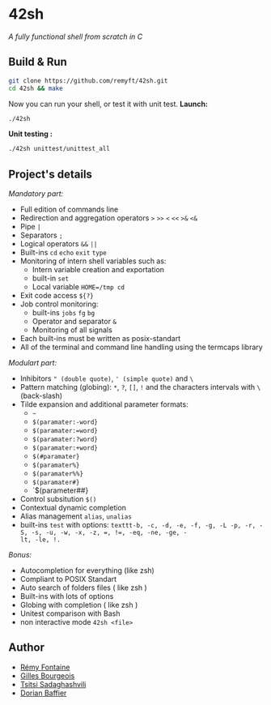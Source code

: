 # 42sh
_A fully functional shell from scratch in C_

## Build & Run

```bash
git clone https://github.com/remyft/42sh.git
cd 42sh && make
```
Now you can run your shell, or test it with unit test.
**Launch:**
```bash
./42sh
```
**Unit testing :**
```bash
./42sh unittest/unittest_all
```

## Project's details

*Mandatory part:*
- Full edition of commands line
- Redirection and aggregation operators `>` `>>` `<` `<<` `>&` `<&`
- Pipe `|`
- Separators `;`
- Logical operators `&&` `||`
- Built-ins `cd` `echo` `exit` `type`
- Monitoring of intern shell variables such as:
  - Intern variable creation and exportation
  - built-in `set`
  - Local variable `HOME=/tmp cd`
- Exit code access `${?}`
- Job control monitoring:
  - built-ins `jobs` `fg` `bg`
  - Operator and separator `&`
  - Monitoring of all signals
- Each built-ins must be written as posix-standart
- All of the terminal and command line handling using the termcaps library

*Modulart part:*
- Inhibitors `" (double quote)`, `' (simple quote)` and `\`
- Pattern matching (globing): `*`, `?`, `[]`, `!` and the characters intervals with `\` (back-slash)
- Tilde expansion and additional parameter formats:
  - `~`
  - `$(paramater:-word}`
  - `$(paramater:=word}`
  - `$(paramater:?word}`
  - `$(paramater:+word}`
  - `$(#paramater}`
  - `$(paramater%}`
  - `$(paramater%%}`
  - `$(paramater#}`
  - `$(parameter##}
- Control subsitution `$()`
- Contextual dynamic completion
- Alias management `alias`, `unalias`
- built-ins `test` with options: `texttt-b, -c, -d, -e, -f, -g, -L -p, -r, -S, -s, -u, -w, -x, -z, =, !=, -eq, -ne, -ge, -                                    lt, -le, !.` 

*Bonus:*
- Autocompletion for everything (like zsh)
- Compliant to POSIX Standart
- Auto search of folders files ( like zsh )
- Built-ins with lots of options
- Globing with completion ( like zsh )
- Unitest comparison with Bash
- non interactive mode `42sh <file>`

## Author

* [Rémy Fontaine](https://github.com/remyft)
* [Gilles Bourgeois](https://github.com/gbourgeo)
* [Tsitsi Sadaghashvili](https://github.com/tsitsi314)
* [Dorian Baffier](https://github.com/dbaffier)
